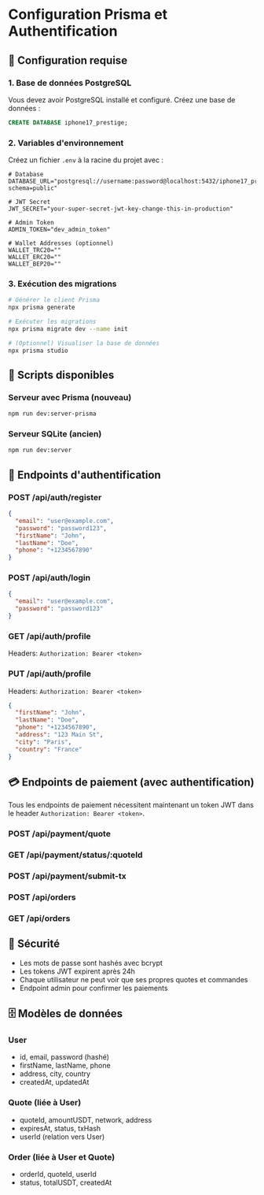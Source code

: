 # Configuration Prisma et Authentification

## 🚀 Configuration requise

### 1. Base de données PostgreSQL
Vous devez avoir PostgreSQL installé et configuré. Créez une base de données :

```sql
CREATE DATABASE iphone17_prestige;
```

### 2. Variables d'environnement
Créez un fichier `.env` à la racine du projet avec :

```env
# Database
DATABASE_URL="postgresql://username:password@localhost:5432/iphone17_prestige?schema=public"

# JWT Secret
JWT_SECRET="your-super-secret-jwt-key-change-this-in-production"

# Admin Token
ADMIN_TOKEN="dev_admin_token"

# Wallet Addresses (optionnel)
WALLET_TRC20=""
WALLET_ERC20=""
WALLET_BEP20=""
```

### 3. Exécution des migrations
```bash
# Générer le client Prisma
npx prisma generate

# Exécuter les migrations
npx prisma migrate dev --name init

# (Optionnel) Visualiser la base de données
npx prisma studio
```

## 🔧 Scripts disponibles

### Serveur avec Prisma (nouveau)
```bash
npm run dev:server-prisma
```

### Serveur SQLite (ancien)
```bash
npm run dev:server
```

## 📡 Endpoints d'authentification

### POST /api/auth/register
```json
{
  "email": "user@example.com",
  "password": "password123",
  "firstName": "John",
  "lastName": "Doe",
  "phone": "+1234567890"
}
```

### POST /api/auth/login
```json
{
  "email": "user@example.com",
  "password": "password123"
}
```

### GET /api/auth/profile
Headers: `Authorization: Bearer <token>`

### PUT /api/auth/profile
Headers: `Authorization: Bearer <token>`
```json
{
  "firstName": "John",
  "lastName": "Doe",
  "phone": "+1234567890",
  "address": "123 Main St",
  "city": "Paris",
  "country": "France"
}
```

## 💳 Endpoints de paiement (avec authentification)

Tous les endpoints de paiement nécessitent maintenant un token JWT dans le header `Authorization: Bearer <token>`.

### POST /api/payment/quote
### GET /api/payment/status/:quoteId
### POST /api/payment/submit-tx
### POST /api/orders
### GET /api/orders

## 🔐 Sécurité

- Les mots de passe sont hashés avec bcrypt
- Les tokens JWT expirent après 24h
- Chaque utilisateur ne peut voir que ses propres quotes et commandes
- Endpoint admin pour confirmer les paiements

## 🗄️ Modèles de données

### User
- id, email, password (hashé)
- firstName, lastName, phone
- address, city, country
- createdAt, updatedAt

### Quote (liée à User)
- quoteId, amountUSDT, network, address
- expiresAt, status, txHash
- userId (relation vers User)

### Order (liée à User et Quote)
- orderId, quoteId, userId
- status, totalUSDT, createdAt
